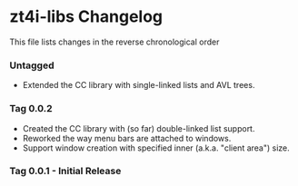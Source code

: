 # zt4i-libs Changelog

This file lists changes in the reverse chronological order

### Untagged

- Extended the CC library with single-linked lists and AVL trees.

### Tag 0.0.2

- Created the CC library with (so far) double-linked list support.
- Reworked the way menu bars are attached to windows.
- Support window creation with specified inner (a.k.a. "client area") size.

### Tag 0.0.1 - Initial Release
